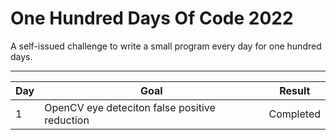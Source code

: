 # One Hundred Days Of Code 2022

A self-issued challenge to write a small program every day for one hundred days.

---

| Day | Goal | Result |
|-----|------|-------- |
| 1 | OpenCV eye deteciton false positive reduction | Completed |

